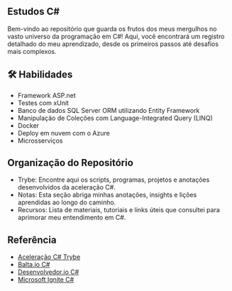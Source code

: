 
## Estudos C#

Bem-vindo ao repositório que guarda os frutos dos meus mergulhos no vasto universo da programação em C#! Aqui, você encontrará um registro detalhado do meu aprendizado, desde os primeiros passos até desafios mais complexos.


## 🛠 Habilidades

- Framework ASP.net
- Testes com xUnit
- Banco de dados SQL Server ORM utilizando Entity Framework
- Manipulação de Coleções com Language-Integrated Query (LINQ)
- Docker
- Deploy em nuvem com o Azure
- Microsserviços

## Organização do Repositório

- Trybe: Encontre aqui os scripts, programas, projetos e anotações desenvolvidos da aceleração C#.
- Notas: Esta seção abriga minhas anotações, insights e lições aprendidas ao longo do caminho.
- Recursos: Lista de materiais, tutoriais e links úteis que consultei para aprimorar meu entendimento em C#.

## Referência

 - [Aceleração C# Trybe](https://www.betrybe.com/)
 - [Balta.io C#](https://balta.io/)
 - [Desenvolvedor.io C#](https://desenvolvedor.io/)
 - [Microsoft Ignite C#](https://learn.microsoft.com/en-us/dotnet/csharp/)


